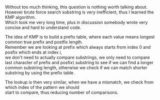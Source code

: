 Without too much thinking, this question is nothing worth talking about.\
However brute force search substring is very inefficient, thus I learned the KMP algorithm.\
Which took me very long time, plus in discussion somebody wrote very concise and hard to understand code.

The idea of KMP is to build a prefix table, where each value means longest common true prefix and postfix length.\
Remember we are looking at prefix which always starts from index 0 and posfix which ends at index i,\
we don't need to actually compare substrings, we only need to compare last character of prefix and posfix\ substring to see if we can find a longer common substring length, otherwise we check if we can match shorter\
substring by using the prefix table.

The lookup is then very similar, when we have a mismatch, we check from which index of the pattern we should\
start to compare, thus reducing number of comparisons.